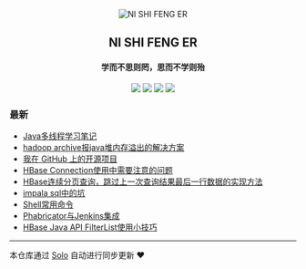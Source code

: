 <p align="center"><img alt="NI SHI FENG ER" src="https://img.hacpai.com/file/2019/10/uugai.com1572243533893-e7962a93.png"></p><h2 align="center">
NI SHI FENG ER
</h2>

<h4 align="center">学而不思则罔，思而不学则殆</h4>
<p align="center"><a title="NI SHI FENG ER" target="_blank" href="https://github.com/nishifenger/solo-blog"><img src="https://img.shields.io/github/last-commit/nishifenger/solo-blog.svg?style=flat-square&color=FF9900"></a>
<a title="GitHub repo size in bytes" target="_blank" href="https://github.com/nishifenger/solo-blog"><img src="https://img.shields.io/github/repo-size/nishifenger/solo-blog.svg?style=flat-square"></a>
<a title="Solo Version" target="_blank" href="https://github.com/b3log/solo/releases"><img src="https://img.shields.io/badge/solo-3.6.5-f1e05a.svg?style=flat-square&color=blueviolet"></a>
<a title="Hits" target="_blank" href="https://github.com/b3log/hits"><img src="https://hits.b3log.org/nishifenger/solo-blog.svg"></a></p>

### 最新

* [Java多线程学习笔记](http://www.yamsunshine.club/articles/2019/11/20/1574213880466.html)
* [hadoop archive报java堆内存溢出的解决方案](http://www.yamsunshine.club/articles/2019/11/04/1572860027113.html)
* [我在 GitHub 上的开源项目](http://www.yamsunshine.club/my-github-repos)
* [HBase Connection使用中需要注意的问题](http://www.yamsunshine.club/articles/2019/10/28/1572231094567.html)
* [HBase连续分页查询，跳过上一次查询结果最后一行数据的实现方法](http://www.yamsunshine.club/articles/2019/10/28/1572226503511.html)
* [impala sql中的坑](http://www.yamsunshine.club/articles/2019/10/27/1572149986245.html)
* [Shell常用命令](http://www.yamsunshine.club/articles/2019/10/25/1571996048129.html)
* [Phabricator与Jenkins集成](http://www.yamsunshine.club/articles/2019/10/16/1571192591454.html)
* [HBase Java API FilterList使用小技巧](http://www.yamsunshine.club/articles/2019/10/15/1571125840521.html)



---

本仓库通过 [Solo](https://github.com/b3log/solo) 自动进行同步更新 ❤️ 